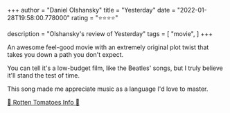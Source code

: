 +++
author = "Daniel Olshansky"
title = "Yesterday"
date = "2022-01-28T19:58:00.778000"
rating = "⭐⭐⭐⭐"

description = "Olshansky's review of Yesterday"
tags = [
    "movie",
]
+++


An awesome feel-good movie with an extremely original plot twist that takes you down a path you don't expect. 

You can tell it's a low-budget film, like the Beatles' songs, but I truly believe it'll stand the test of time.

This song made me appreciate music as a language I'd love to master.

[🍅 Rotten Tomatoes Info 🍅](https://www.rottentomatoes.com//m/yesterday_2019)